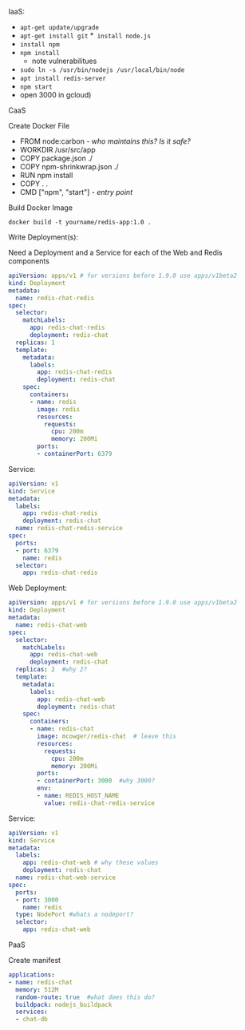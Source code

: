 
IaaS:
* `apt-get update/upgrade`
* `apt-get install git`
*` install node.js`
* `install npm`
* `npm install`
    * note vulnerabilitues
* `sudo ln -s /usr/bin/nodejs /usr/local/bin/node`
* `apt install redis-server`
* `npm start`
* open 3000 in gcloud)

CaaS

Create Docker File
* FROM node:carbon  *- who maintains this? Is it safe?*
* WORKDIR /usr/src/app
* COPY package.json ./
* COPY npm-shrinkwrap.json ./
* RUN npm install
* COPY . .
* CMD ["npm", "start"] *- entry point*

Build Docker Image

`docker build -t yourname/redis-app:1.0 .`

Write Deployment(s):

Need a Deployment and a Service for each of the Web and Redis components

```yaml
apiVersion: apps/v1 # for versions before 1.9.0 use apps/v1beta2
kind: Deployment
metadata:
  name: redis-chat-redis
spec:
  selector:
    matchLabels:
      app: redis-chat-redis
      deployment: redis-chat
  replicas: 1
  template:
    metadata:
      labels:
        app: redis-chat-redis
        deployment: redis-chat
    spec:
      containers:
      - name: redis
        image: redis
        resources:
          requests:
            cpu: 200m
            memory: 200Mi
        ports:
        - containerPort: 6379
```

Service:

```yaml
apiVersion: v1
kind: Service
metadata:
  labels:
    app: redis-chat-redis
    deployment: redis-chat
  name: redis-chat-redis-service
spec:
  ports:
  - port: 6379
    name: redis
  selector:
    app: redis-chat-redis
```

Web Deployment:

```yaml
apiVersion: apps/v1 # for versions before 1.9.0 use apps/v1beta2
kind: Deployment
metadata:
  name: redis-chat-web
spec:
  selector:
    matchLabels:
      app: redis-chat-web
      deployment: redis-chat
  replicas: 2  #why 2?
  template:
    metadata:
      labels:
        app: redis-chat-web
        deployment: redis-chat
    spec:
      containers:
      - name: redis-chat
        image: mcowger/redis-chat  # leave this
        resources:
          requests:
            cpu: 200m
            memory: 200Mi
        ports:
        - containerPort: 3000  #why 3000?
        env:
        - name: REDIS_HOST_NAME
          value: redis-chat-redis-service
```

Service:

```yaml
apiVersion: v1
kind: Service
metadata:
  labels:
    app: redis-chat-web # why these values
    deployment: redis-chat
  name: redis-chat-web-service
spec:
  ports:
  - port: 3000 
    name: redis
  type: NodePort #whats a nodeport?
  selector:
    app: redis-chat-web
```

PaaS

Create manifest

```yaml
applications:
- name: redis-chat
  memory: 512M
  random-route: true  #what does this do?
  buildpack: nodejs_buildpack
  services:
  - chat-db
```


